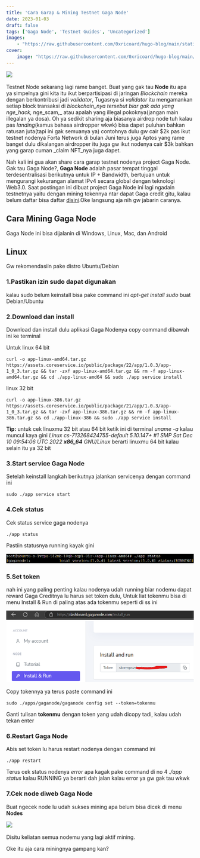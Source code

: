 ```yaml
---
title: 'Cara Garap & Mining Testnet Gaga Node'
date: 2023-01-03
draft: false
tags: ['Gaga Node', 'Testnet Guides', 'Uncategorized']
images: 
    - "https://raw.githubusercontent.com/0xricoard/hugo-blog/main/static/img/0B1AA8E8-F9FE-45F7-BD90-604F8C557C65.jpeg"
cover:
    image: "https://raw.githubusercontent.com/0xricoard/hugo-blog/main/static/img/8A651455-A9A7-4035-A2B3-C8F6D169F070.jpeg"
---
```


![](https://raw.githubusercontent.com/0xricoard/hugo-blog/main/static/img/0B1AA8E8-F9FE-45F7-BD90-604F8C557C65.jpeg)

Testnet Node sekarang lagi rame banget. Buat yang gak tau **Node** itu apa ya simpelnya gini kita itu ikut berpartisipasi di jaringan _Blockchain_ mereka dengan berkontribusi jadi _validator_, Tugasnya si _validator_ itu mengamankan setiap block transaksi di _blockchain_nya tersebut biar gak ada yang nge_hack,_ nge_scam,_ atau apalah yang illegal pokoknya(jangan main illegalan ya dosa). Oh ya sedikit sharing aja biasanya airdrop node tuh kalau pas _landing_(kamus bahasa airdropper wkwk) bisa dapet puluhan bahkan ratusan juta(tapi ini gak semuanya ya) contohnya dulu gw cair $2k pas ikut testnet nodenya Forta Network di bulan Juni terus juga Aptos yang rame banget dulu dikalangan airdropper itu juga gw ikut nodenya cair $3k bahkan yang garap cuman _claim NFT_nya juga dapet.

Nah kali ini gua akan share cara garap testnet nodenya project Gaga Node. Gak tau Gaga Node?, **Gaga Node** adalah pasar tempat tinggal terdesentralisasi berikutnya untuk IP + Bandwidth, bertujuan untuk mengurangi kekurangan alamat IPv4 secara global dengan teknologi Web3.0. Saat postingan ini dibuat project Gaga Node ini lagi ngadain testnetnya yaitu dengan mining tokennya ntar dapat Gaga credit gitu, kalau belum daftar bisa daftar [disini](https://dashboard.gaganode.com/register?referral_code=ikkmmyouxz).Oke langsung aja nih gw jabarin caranya.

## Cara Mining Gaga Node

Gaga Node ini bisa dijalanin di Windows, Linux, Mac, dan Android

## Linux

Gw rekomendasiin pake distro Ubuntu/Debian

### 1.Pastikan izin sudo dapat digunakan

kalau sudo belum keinstall bisa pake command ini _apt-get install sudo_ buat Debian/Ubuntu

### 2.Download dan install

Download dan install dulu aplikasi Gaga Nodenya copy command dibawah ini ke terminal

Untuk linux 64 bit

```
curl -o app-linux-amd64.tar.gz https://assets.coreservice.io/public/package/22/app/1.0.3/app-1_0_3.tar.gz && tar -zxf app-linux-amd64.tar.gz && rm -f app-linux-amd64.tar.gz && cd ./app-linux-amd64 && sudo ./app service install 
```

linux 32 bit

```
curl -o app-linux-386.tar.gz https://assets.coreservice.io/public/package/21/app/1.0.3/app-1_0_3.tar.gz && tar -zxf app-linux-386.tar.gz && rm -f app-linux-386.tar.gz && cd ./app-linux-386 && sudo ./app service install 
```

**Tip:** untuk cek linuxmu 32 bit atau 64 bit ketik ini di terminal _uname -a_ kalau muncul kaya gini _Linux cs-713268424755-default 5.10.147+ #1 SMP Sat Dec 10 09:54:06 UTC 2022 **x86\_64** GNU/Linux_ berarti linuxmu 64 bit kalau selain itu ya 32 bit

### 3.Start service Gaga Node

Setelah keinstall langkah berikutnya jalankan servicenya dengan command ini

```
sudo ./app service start
```

### 4.Cek status

Cek status service gaga nodenya

```
./app status
```

Pastiin statusnya running kayak gini

![](https://raw.githubusercontent.com/0xricoard/hugo-blog/main/static/img/appstatus.png)

### 5.Set token

nah ini yang paling penting kalau nodenya udah running biar nodemu dapat reward Gaga Creditnya lu harus set token dulu, Untuk liat tokenmu bisa di menu Install & Run di paling atas ada tokenmu seperti di ss ini

![](https://raw.githubusercontent.com/0xricoard/hugo-blog/main/static/img/installrun.png)

Copy tokennya ya terus paste command ini

```
sudo ./apps/gaganode/gaganode config set --token=tokenmu
```

Ganti tulisan **tokenmu** dengan token yang udah dicopy tadi, kalau udah tekan enter

### 6.Restart Gaga Node

Abis set token lu harus restart nodenya dengan command ini

```
./app restart
```

Terus cek status nodenya _error_ apa kagak pake command di no 4 _./app status_ kalau RUNNING ya berarti dah jalan kalau error ya gw gak tau wkwk

### 7.Cek node diweb Gaga Node

Buat ngecek node lu udah sukses mining apa belum bisa dicek di menu **Nodes**

![](https://guides.bimasaktivalidator.my.id/wp-content/uploads/2023/01/image-5-1024x205.png)

Disitu keliatan semua nodemu yang lagi aktif mining.

Oke itu aja cara miningnya gampang kan?
